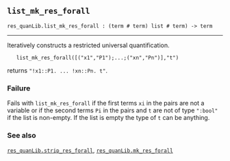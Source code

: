 ## `list_mk_res_forall`

``` hol4
res_quanLib.list_mk_res_forall : (term # term) list # term) -> term
```

------------------------------------------------------------------------

Iteratively constructs a restricted universal quantification.

``` hol4
   list_mk_res_forall([("x1","P1");...;("xn","Pn")],"t")
```

returns `"!x1::P1. ... !xn::Pn. t"`.

### Failure

Fails with `list_mk_res_forall` if the first terms `xi` in the pairs are
not a variable or if the second terms `Pi` in the pairs and `t` are not
of type `":bool"` if the list is non-empty. If the list is empty the
type of `t` can be anything.

### See also

[`res_quanLib.strip_res_forall`](#res_quanLib.strip_res_forall),
[`res_quanLib.mk_res_forall`](#res_quanLib.mk_res_forall)
